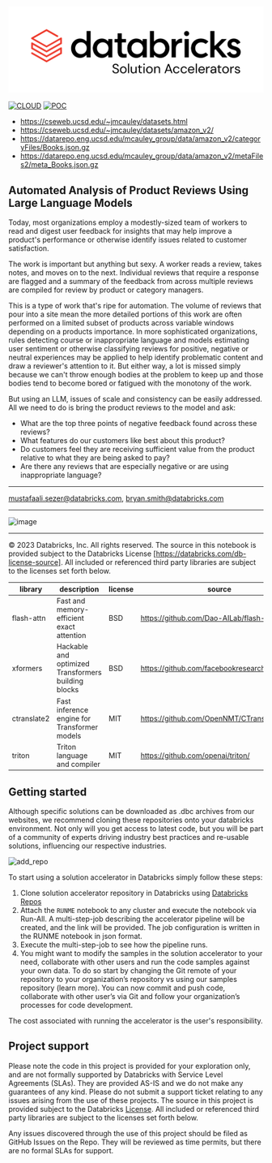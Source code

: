 ![image](https://raw.githubusercontent.com/databricks-industry-solutions/.github/main/profile/solacc_logo_wide.png)

[![CLOUD](https://img.shields.io/badge/CLOUD-ALL-blue?logo=googlecloud&style=for-the-badge)](https://cloud.google.com/databricks)
[![POC](https://img.shields.io/badge/POC-10_days-green?style=for-the-badge)](https://databricks.com/try-databricks)


- https://cseweb.ucsd.edu/~jmcauley/datasets.html
- https://cseweb.ucsd.edu/~jmcauley/datasets/amazon_v2/
- https://datarepo.eng.ucsd.edu/mcauley_group/data/amazon_v2/categoryFiles/Books.json.gz
- https://datarepo.eng.ucsd.edu/mcauley_group/data/amazon_v2/metaFiles2/meta_Books.json.gz


## Automated Analysis of Product Reviews Using Large Language Models
Today, most organizations employ a modestly-sized team of workers to read and digest user feedback for insights that may help improve a product's performance or otherwise identify issues related to customer satisfaction.

The work is important but anything but sexy. A worker reads a review, takes notes, and moves on to the next. Individual reviews that require a response are flagged and a summary of the feedback from across multiple reviews are compiled for review by product or category managers.

This is a type of work that's ripe for automation. The volume of reviews that pour into a site mean the more detailed portions of this work are often performed on a limited subset of products across variable windows depending on a products importance. In more sophisticated organizations, rules detecting course or inappropriate language and models estimating user sentiment or otherwise classifying reviews for positive, negative or neutral experiences may be applied to help identify problematic content and draw a reviewer's attention to it. But either way, a lot is missed simply because we can't throw enough bodies at the problem to keep up and those bodies tend to become bored or fatigued with the monotony of the work.

But using an LLM, issues of scale and consistency can be easily addressed. All we need to do is bring the product reviews to the model and ask:

* What are the top three points of negative feedback found across these reviews?
* What features do our customers like best about this product?
* Do customers feel they are receiving sufficient value from the product relative to what they are being asked to pay?
* Are there any reviews that are especially negative or are using inappropriate language?

___
<mustafaali.sezer@databricks.com>, <bryan.smith@databricks.com>
___

![image](https://cms.databricks.com/sites/default/files/inline-images/db-737-blog-img-1.png)

___

&copy; 2023 Databricks, Inc. All rights reserved. The source in this notebook is provided subject to the Databricks License [https://databricks.com/db-license-source].  All included or referenced third party libraries are subject to the licenses set forth below.

| library                                | description             | license    | source                                              |
|----------------------------------------|-------------------------|------------|-----------------------------------------------------|
| flash-attn      | Fast and memory-efficient exact attention  | BSD        | https://github.com/Dao-AILab/flash-attention     |
| xformers        | Hackable and optimized Transformers building blocks  | BSD        | https://github.com/facebookresearch/xformers  |
| ctranslate2        | Fast inference engine for Transformer models  | MIT        | https://github.com/OpenNMT/CTranslate2  |
| triton        | Triton language and compiler  | MIT        | https://github.com/openai/triton/  |

## Getting started

Although specific solutions can be downloaded as .dbc archives from our websites, we recommend cloning these repositories onto your databricks environment. Not only will you get access to latest code, but you will be part of a community of experts driving industry best practices and re-usable solutions, influencing our respective industries. 

<img width="500" alt="add_repo" src="https://user-images.githubusercontent.com/4445837/177207338-65135b10-8ccc-4d17-be21-09416c861a76.png">

To start using a solution accelerator in Databricks simply follow these steps: 

1. Clone solution accelerator repository in Databricks using [Databricks Repos](https://www.databricks.com/product/repos)
2. Attach the `RUNME` notebook to any cluster and execute the notebook via Run-All. A multi-step-job describing the accelerator pipeline will be created, and the link will be provided. The job configuration is written in the RUNME notebook in json format. 
3. Execute the multi-step-job to see how the pipeline runs. 
4. You might want to modify the samples in the solution accelerator to your need, collaborate with other users and run the code samples against your own data. To do so start by changing the Git remote of your repository  to your organization’s repository vs using our samples repository (learn more). You can now commit and push code, collaborate with other user’s via Git and follow your organization’s processes for code development.

The cost associated with running the accelerator is the user's responsibility.


## Project support 

Please note the code in this project is provided for your exploration only, and are not formally supported by Databricks with Service Level Agreements (SLAs). They are provided AS-IS and we do not make any guarantees of any kind. Please do not submit a support ticket relating to any issues arising from the use of these projects. The source in this project is provided subject to the Databricks [License](./LICENSE). All included or referenced third party libraries are subject to the licenses set forth below.

Any issues discovered through the use of this project should be filed as GitHub Issues on the Repo. They will be reviewed as time permits, but there are no formal SLAs for support. 
